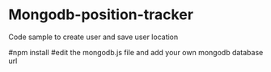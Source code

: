 # Mongodb-position-tracker

Code sample to create user and save user location

#npm install 
#edit the mongodb.js file and add your own mongodb database url
